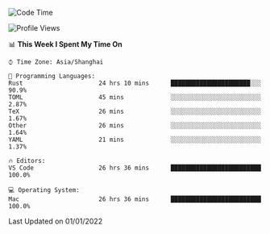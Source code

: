 <!--START_SECTION:waka-->
![Code Time](http://img.shields.io/badge/Code%20Time-880%20hrs%2040%20mins-blue)

![Profile Views](http://img.shields.io/badge/Profile%20Views-13-blue)

📊 **This Week I Spent My Time On** 

```text
⌚︎ Time Zone: Asia/Shanghai

💬 Programming Languages: 
Rust                     24 hrs 10 mins      ██████████████████████░░░   90.9% 
TOML                     45 mins             ░░░░░░░░░░░░░░░░░░░░░░░░░   2.87% 
TeX                      26 mins             ░░░░░░░░░░░░░░░░░░░░░░░░░   1.67% 
Other                    26 mins             ░░░░░░░░░░░░░░░░░░░░░░░░░   1.64% 
YAML                     21 mins             ░░░░░░░░░░░░░░░░░░░░░░░░░   1.37%

🔥 Editors: 
VS Code                  26 hrs 36 mins      █████████████████████████   100.0%

💻 Operating System: 
Mac                      26 hrs 36 mins      █████████████████████████   100.0%

```


 Last Updated on 01/01/2022
<!--END_SECTION:waka-->
